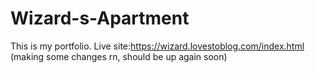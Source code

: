 # Wizard-s-Apartment
This is my portfolio. 
Live site:https://wizard.lovestoblog.com/index.html
(making some changes rn, should be up again soon)
